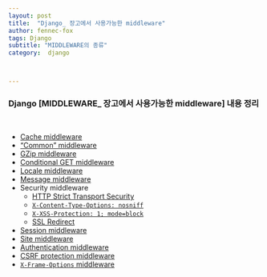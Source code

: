 ```yaml
---
layout: post
title:  "Django_ 장고에서 사용가능한 middleware"
author: fennec-fox
tags: Django
subtitle: "MIDDLEWARE의 종류"
category:  django



---
```


### Django [MIDDLEWARE_ 장고에서 사용가능한 middleware] 내용 정리

<br>

- [Cache middleware](https://docs.djangoproject.com/en/2.2/ref/middleware/#module-django.middleware.cache)
- [“Common” middleware](https://docs.djangoproject.com/en/2.2/ref/middleware/#module-django.middleware.common)
- [GZip middleware](https://docs.djangoproject.com/en/2.2/ref/middleware/#module-django.middleware.gzip)
- [Conditional GET middleware](https://docs.djangoproject.com/en/2.2/ref/middleware/#module-django.middleware.http)
- [Locale middleware](https://docs.djangoproject.com/en/2.2/ref/middleware/#module-django.middleware.locale)
- [Message middleware](https://docs.djangoproject.com/en/2.2/ref/middleware/#module-django.contrib.messages.middleware)
- Security middleware
  - [HTTP Strict Transport Security](https://docs.djangoproject.com/en/2.2/ref/middleware/#http-strict-transport-security)
  - [`X-Content-Type-Options: nosniff`](https://docs.djangoproject.com/en/2.2/ref/middleware/#x-content-type-options-nosniff)
  - [`X-XSS-Protection: 1; mode=block`](https://docs.djangoproject.com/en/2.2/ref/middleware/#x-xss-protection-1-mode-block)
  - [SSL Redirect](https://docs.djangoproject.com/en/2.2/ref/middleware/#ssl-redirect)
- [Session middleware](https://docs.djangoproject.com/en/2.2/ref/middleware/#module-django.contrib.sessions.middleware)
- [Site middleware](https://docs.djangoproject.com/en/2.2/ref/middleware/#module-django.contrib.sites.middleware)
- [Authentication middleware](https://docs.djangoproject.com/en/2.2/ref/middleware/#module-django.contrib.auth.middleware)
- [CSRF protection middleware](https://docs.djangoproject.com/en/2.2/ref/middleware/#module-django.middleware.csrf)
- [`X-Frame-Options` middleware](https://docs.djangoproject.com/en/2.2/ref/middleware/#module-django.middleware.clickjacking)


